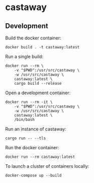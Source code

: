# castaway

## Development

Build the docker container:

    docker build . -t castaway:latest

Run a single build:

    docker run --rm \
        -v "$PWD":/usr/src/castaway \
        -w /usr/src/castaway \
        castaway:latest \
        cargo build --release

Open a development container:

    docker run --rm -it \
        -v "$PWD":/usr/src/castaway \
        -w /usr/src/castaway \
        castaway:latest \
        /bin/bash

Run an instance of castaway:

    cargo run -- --tls

Run the docker container:

    docker run --rm castaway:latest

To launch a cluster of containers locally:

    docker-compose up --build
